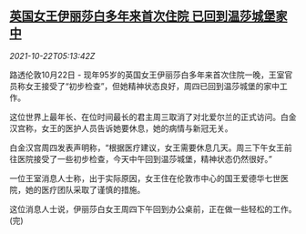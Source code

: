 <!--1634880662000-->
[英国女王伊丽莎白多年来首次住院 已回到温莎城堡家中](https://cn.reuters.com/article/uk-queen-elizabeth-home-1022-idCNKBS2HC0FQ)
------

<div><i>2021-10-22T05:13:42Z</i></div><p>路透伦敦10月22日 - 现年95岁的英国女王伊丽莎白多年来首次住院一晚，王室官员称女王接受了“初步检查”，但她精神状态良好，周四已回到温莎城堡的家中工作。</p><p>这位世界上最年长、在位时间最长的君主周三取消了对北爱尔兰的正式访问。白金汉宫称，女王的医护人员告诉她要休息，她的病情与新冠无关。</p><p>白金汉宫周四发表声明称，“根据医疗建议，女王需要休息几天。周三下午女王前往医院接受了一些初步检查，今天中午回到温莎城堡，精神状态仍然很好。”</p><p>一位王室消息人士称，出于实际原因，女王住在伦敦市中心的国王爱德华七世医院，她的医疗团队采取了谨慎的措施。</p><p>这位消息人士说，伊丽莎白女王周四下午回到办公桌前，正在做一些轻松的工作。(完)</p>
